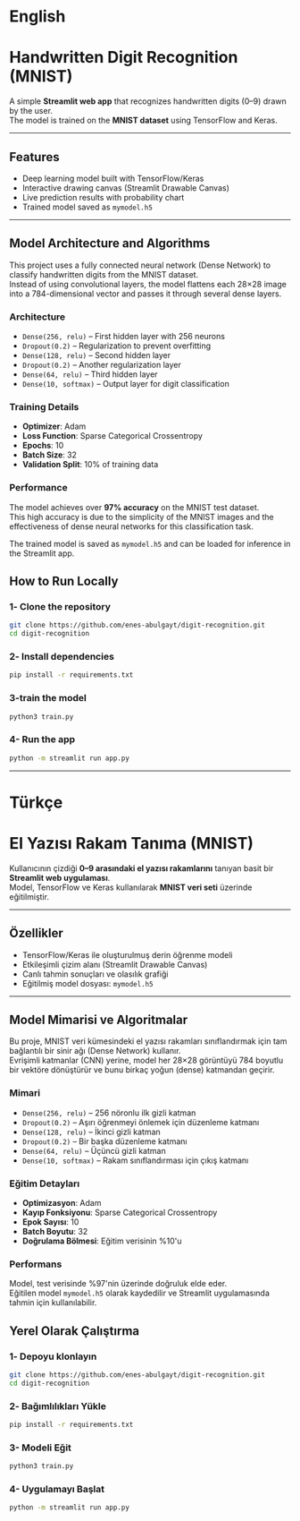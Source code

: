 #  English
#  Handwritten Digit Recognition (MNIST)

A simple **Streamlit web app** that recognizes handwritten digits (0–9) drawn by the user.  
The model is trained on the **MNIST dataset** using TensorFlow and Keras.

---

##  Features

-  Deep learning model built with TensorFlow/Keras  
-  Interactive drawing canvas (Streamlit Drawable Canvas)  
-  Live prediction results with probability chart  
-  Trained model saved as `mymodel.h5`

---

##  Model Architecture and Algorithms

This project uses a fully connected neural network (Dense Network) to classify handwritten digits from the MNIST dataset.  
Instead of using convolutional layers, the model flattens each 28×28 image into a 784-dimensional vector and passes it through several dense layers.

###  Architecture
- `Dense(256, relu)` – First hidden layer with 256 neurons  
- `Dropout(0.2)` – Regularization to prevent overfitting  
- `Dense(128, relu)` – Second hidden layer  
- `Dropout(0.2)` – Another regularization layer  
- `Dense(64, relu)` – Third hidden layer  
- `Dense(10, softmax)` – Output layer for digit classification

###  Training Details
- **Optimizer**: Adam  
- **Loss Function**: Sparse Categorical Crossentropy  
- **Epochs**: 10  
- **Batch Size**: 32  
- **Validation Split**: 10% of training data

###  Performance

The model achieves over **97% accuracy** on the MNIST test dataset.  
This high accuracy is due to the simplicity of the MNIST images and the effectiveness of dense neural networks for this classification task.

The trained model is saved as `mymodel.h5` and can be loaded for inference in the Streamlit app.

##  How to Run Locally

### 1️- Clone the repository
```bash
git clone https://github.com/enes-abulgayt/digit-recognition.git
cd digit-recognition
```

###  2️- Install dependencies
```bash
pip install -r requirements.txt
```

### 3-train the model
```bash
python3 train.py
```

### 4- Run the app
```bash
python -m streamlit run app.py
```

---

#  Türkçe
#  El Yazısı Rakam Tanıma (MNIST)

Kullanıcının çizdiği **0–9 arasındaki el yazısı rakamlarını** tanıyan basit bir **Streamlit web uygulaması**.  
Model, TensorFlow ve Keras kullanılarak **MNIST veri seti** üzerinde eğitilmiştir.

---

##  Özellikler

-  TensorFlow/Keras ile oluşturulmuş derin öğrenme modeli  
-  Etkileşimli çizim alanı (Streamlit Drawable Canvas)  
-  Canlı tahmin sonuçları ve olasılık grafiği  
-  Eğitilmiş model dosyası: `mymodel.h5`

---

##  Model Mimarisi ve Algoritmalar

Bu proje, MNIST veri kümesindeki el yazısı rakamları sınıflandırmak için tam bağlantılı bir sinir ağı (Dense Network) kullanır.  
Evrişimli katmanlar (CNN) yerine, model her 28×28 görüntüyü 784 boyutlu bir vektöre dönüştürür ve bunu birkaç yoğun (dense) katmandan geçirir.

###  Mimari
- `Dense(256, relu)` – 256 nöronlu ilk gizli katman  
- `Dropout(0.2)` – Aşırı öğrenmeyi önlemek için düzenleme katmanı  
- `Dense(128, relu)` – İkinci gizli katman  
- `Dropout(0.2)` – Bir başka düzenleme katmanı  
- `Dense(64, relu)` – Üçüncü gizli katman  
- `Dense(10, softmax)` – Rakam sınıflandırması için çıkış katmanı

###  Eğitim Detayları
- **Optimizasyon**: Adam  
- **Kayıp Fonksiyonu**: Sparse Categorical Crossentropy  
- **Epok Sayısı**: 10  
- **Batch Boyutu**: 32  
- **Doğrulama Bölmesi**: Eğitim verisinin %10'u

###  Performans
Model, test verisinde %97'nin üzerinde doğruluk elde eder.  
Eğitilen model `mymodel.h5` olarak kaydedilir ve Streamlit uygulamasında tahmin için kullanılabilir.


##  Yerel Olarak Çalıştırma

### 1️- Depoyu klonlayın
```bash
git clone https://github.com/enes-abulgayt/digit-recognition.git
cd digit-recognition
```

### 2️- Bağımlılıkları Yükle
```bash
pip install -r requirements.txt
```

### 3- Modeli Eğit
```bash
python3 train.py
```

### 4- Uygulamayı Başlat
```bash
python -m streamlit run app.py
```
